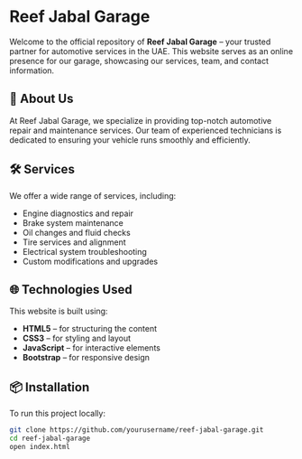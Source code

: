 # Reef Jabal Garage

Welcome to the official repository of **Reef Jabal Garage** – your trusted partner for automotive services in the UAE. This website serves as an online presence for our garage, showcasing our services, team, and contact information.

## 🚗 About Us

At Reef Jabal Garage, we specialize in providing top-notch automotive repair and maintenance services. Our team of experienced technicians is dedicated to ensuring your vehicle runs smoothly and efficiently.

## 🛠️ Services

We offer a wide range of services, including:

- Engine diagnostics and repair
- Brake system maintenance
- Oil changes and fluid checks
- Tire services and alignment
- Electrical system troubleshooting
- Custom modifications and upgrades

## 🌐 Technologies Used

This website is built using:

- **HTML5** – for structuring the content  
- **CSS3** – for styling and layout  
- **JavaScript** – for interactive elements  
- **Bootstrap** – for responsive design  

## 📦 Installation

To run this project locally:

```bash
git clone https://github.com/yourusername/reef-jabal-garage.git
cd reef-jabal-garage
open index.html
